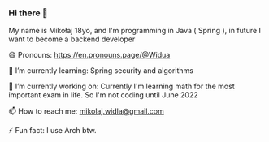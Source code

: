 ### Hi there 👋
My name is Mikołaj 18yo, and I'm programming in Java ( Spring ), in future I want to become a backend developer

😄 Pronouns: https://en.pronouns.page/@Widua

🌱 I’m currently learning: Spring security and algorithms

🔭 I’m currently working on: Currently I'm learning math for the most important exam in life. So I'm not coding until June 2022

📫 How to reach me: mikolaj.widla@gmail.com

⚡ Fun fact: I use Arch btw.

<!--
**Widua/Widua** is a ✨ _special_ ✨ repository because its `README.md` (this file) appears on your GitHub profile.

Here are some ideas to get you started:

- 🔭 I’m currently working on ...
- 🌱 I’m currently learning ...
- 👯 I’m looking to collaborate on ...
- 🤔 I’m looking for help with ...
- 💬 Ask me about ...
- 📫 How to reach me: ...
- 😄 Pronouns: ...
- ⚡ Fun fact: ...
-->
